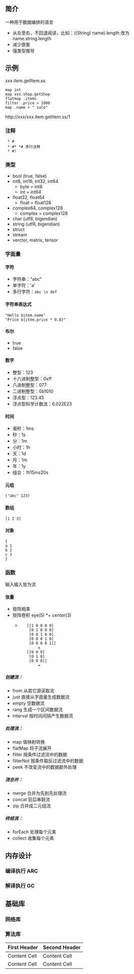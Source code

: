 ## 简介

一种用于数据编排的语言

* 从左至右，不回退阅读，比如：((String) name).length 改为 name.string.length
* 减少嵌套
* 强类型推导

## 示例

xxx.item.getItem.ss

```
map int 
map xxx.shop.getShop
flatmap .items
filter .price > 1000
map .name + " sale"
```

http://xxx/xxx.item.getItem.ss/1

### 注释

```
 * # 
 * #* *# 多行注释
 * #!
```

### 类型

 * bool (true, false)
 * int8, int16, int32, int64
   * byte = int8
   * int = int64
 * float32, float64
   * float = float128
 * complex64, complex128
   * complex = complex128
 * char (utf8, bigendian)
 * string (utf8, bigendian)
 * struct
 * stream
 * verctor, matrix, tensor

### 字面量

#### 字符

 * 字符串："abc"
 * 单字符：'a'
 * 多行字符：`abc \n def`

#### 字符串表达式

```
"Hello $item.name"
"Price ${item.price * 0.8}"
```

#### 布尔

 * true
 * false

#### 数字

 * 整型：123
 * 十六进制整型：0xff
 * 八进制整型：077
 * 二进制整型：0b1010
 * 浮点型：123.45
 * 浮点型科学计数法：6.022E23

#### 时间

 * 毫秒：1ms
 * 秒：1s
 * 分：1m
 * 小时：1h
 * 天：1d
 * 月：1m
 * 年：1y
 * 组合：1h15ms20s

#### 元组

```
("abc" 123)
```

#### 数组
```
[1 2 3]
```

#### 对象
```
{
a 1 
b 2 
c 3
}
```

### 函数

输入输入皆为流

#### 

#### 张量

 * 矩阵相乘
 * 矩阵卷积 eye(5) *+ center(3)
   * ```
        [[1 0 0 0 0]
         [0 1 0 0 0]
         [0 0 1 0 0]
         [0 0 0 1 0]
         [0 0 0 0 1]]
             x
        [[0 0 0]
         [0 1 0]
         [0 0 0]]
             =
     ```

##### 创建流：
 * from 从其它源读取流
 * just 直接从字面量生成数据流
 * empty 空数据流
 * rang 生成一个区间数据流
 * interval 按时间间隔产生数据流

##### 处理流：
 * map 值映射转换
 * flatMap 将子流展开
 * filter 按条件过滤流中的数据
 * filterNot 按条件取反过滤流中的数据
 * peek 不改变流中的数据额外处理
 
##### 流合并：
 * merge 合并为先到先处理流
 * concat 前后串联流
 * zip 合并成二元组流

##### 终结流：
 * forEach 处理每个元素
 * collect 收集每个元素

## 内存设计

### 编译执行 ARC

### 解译执行 GC

## 基础库

### 网络库

### 算法库

| First Header  | Second Header |
| ------------- | ------------- |
| Content Cell  | Content Cell  |
| Content Cell  | Content Cell  |
